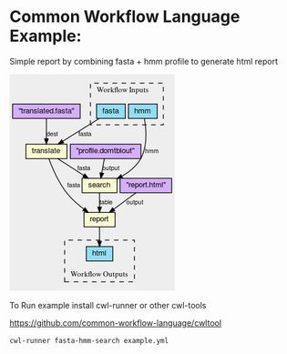 # Common Workflow Language Example:
Simple report by combining fasta + hmm profile to generate html report

![alt Workflow](https://raw.githubusercontent.com/agonopol/cwl-examples/master/data/fasta-hmm-search.png)

To Run example install cwl-runner or other cwl-tools

https://github.com/common-workflow-language/cwltool


```console
cwl-runner fasta-hmm-search example.yml
```
